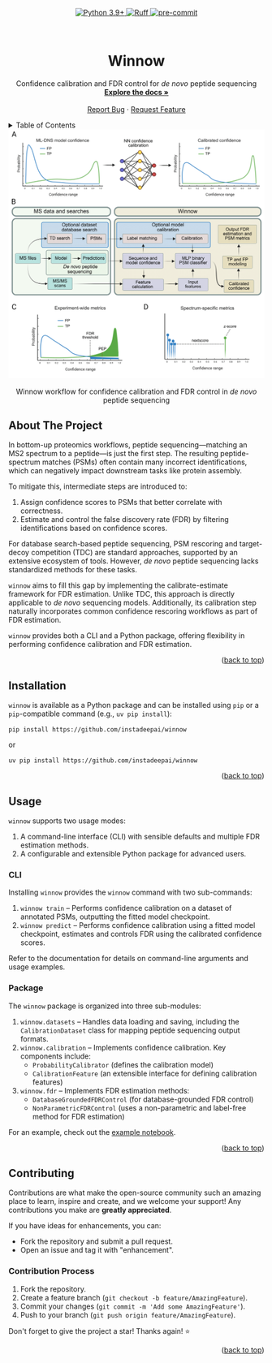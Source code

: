 <a id="readme-top"></a>

<p align="center">
    <a href="https://www.python.org/downloads/release/python-390/">
        <img
            src="https://img.shields.io/badge/python-3.9+-blue.svg"
            alt="Python 3.9+"
            style="max-width:100%;"
        >
    </a>
    <a href="https://docs.astral.sh/ruff">
        <img
            src="https://img.shields.io/endpoint?url=https://raw.githubusercontent.com/astral-sh/ruff/main/assets/badge/v2.json"
            alt="Ruff"
            style="max-width:100%;"
        >
    </a>
    <a href="https://github.com/pre-commit/pre-commit">
        <img
            src="https://img.shields.io/badge/pre--commit-enabled-brightgreen?logo=pre-commit"
            alt="pre-commit"
            style="max-width:100%;"
        >
    </a>
</p>

<!-- PROJECT LOGO -->
<br />
<div align="center">
<h1 align="center">Winnow</h1>

  <p align="center">
    Confidence calibration and FDR control for <i>de novo</i> peptide sequencing
    <br />
    <a href="https://instadeepai.github.io/winnow/"><strong>Explore the docs »</strong></a>
    <br />
    <br />
    <a href="https://github.com/instadeepai/winnow/issues/new?labels=bug&template=bug_report.md">Report Bug</a>
    &middot;
    <a href="https://github.com/instadeepai/winnow/issues/new?labels=enhancement&template=feature_request.md">Request Feature</a>
  </p>
</div>



<!-- TABLE OF CONTENTS -->
<details>
  <summary>Table of Contents</summary>
  <ol>
    <li>
      <a href="#about-the-project">About The Project</a>
    </li>
    <li>
      <a href="#installation">Installation</a>
    </li>
    <li><a href="#usage">Usage</a>
      <ul>
        <li><a href="#CLI">CLI</a></li>
        <li><a href="#Package">Package</a></li>
      </ul>
    </li>
    <li><a href="#contributing">Contributing</a></li>
  </ol>
</details>

<!-- WORKFLOW DIAGRAM -->
<div align="center">
  <img src="https://raw.githubusercontent.com/instadeepai/winnow/main/docs/assets/winnow_workflow.png" alt="Winnow Workflow" style="max-width:100%;">
  <p>Winnow workflow for confidence calibration and FDR control in <em>de novo</em> peptide sequencing</p>
</div>

<!-- ABOUT THE PROJECT -->
## About The Project

<!-- [![Product Name Screen Shot][product-screenshot]](https://example.com) -->
In bottom-up proteomics workflows, peptide sequencing—matching an MS2 spectrum to a peptide—is just the first step. The resulting peptide-spectrum matches (PSMs) often contain many incorrect identifications, which can negatively impact downstream tasks like protein assembly.

To mitigate this, intermediate steps are introduced to:

1. Assign confidence scores to PSMs that better correlate with correctness.
2. Estimate and control the false discovery rate (FDR) by filtering identifications based on confidence scores.

For database search-based peptide sequencing, PSM rescoring and target-decoy competition (TDC) are standard approaches, supported by an extensive ecosystem of tools. However, *de novo* peptide sequencing lacks standardized methods for these tasks.

`winnow` aims to fill this gap by implementing the calibrate-estimate framework for FDR estimation. Unlike TDC, this approach is directly applicable to *de novo* sequencing models. Additionally, its calibration step naturally incorporates common confidence rescoring workflows as part of FDR estimation.

`winnow` provides both a CLI and a Python package, offering flexibility in performing confidence calibration and FDR estimation.

<p align="right">(<a href="#readme-top">back to top</a>)</p>


<!-- GETTING STARTED -->
## Installation

`winnow` is available as a Python package and can be installed using `pip` or a `pip`-compatible command (e.g., `uv pip install`):
```
pip install https://github.com/instadeepai/winnow
```
or
```
uv pip install https://github.com/instadeepai/winnow
```
<p align="right">(<a href="#readme-top">back to top</a>)</p>



<!-- USAGE EXAMPLES -->
## Usage

`winnow` supports two usage modes:

1. A command-line interface (CLI) with sensible defaults and multiple FDR estimation methods.
2. A configurable and extensible Python package for advanced users.

### CLI

Installing `winnow` provides the `winnow` command with two sub-commands:

1. `winnow train` – Performs confidence calibration on a dataset of annotated PSMs, outputting the fitted model checkpoint.
2. `winnow predict` – Performs confidence calibration using a fitted model checkpoint, estimates and controls FDR using the calibrated confidence scores.

Refer to the documentation for details on command-line arguments and usage examples.

### Package

The `winnow` package is organized into three sub-modules:

1. `winnow.datasets` – Handles data loading and saving, including the `CalibrationDataset` class for mapping peptide sequencing output formats.
2. `winnow.calibration` – Implements confidence calibration. Key components include:
    - `ProbabilityCalibrator` (defines the calibration model)
    - `CalibrationFeature` (an extensible interface for defining calibration features)
3. `winnow.fdr` – Implements FDR estimation methods:
    - `DatabaseGroundedFDRControl` (for database-grounded FDR control)
    - `NonParametricFDRControl` (uses a non-parametric and label-free method for FDR estimation)

For an example, check out the [example notebook](https://github.com/instadeepai/winnow/blob/main/examples/getting_started_with_winnow.ipynb).

<p align="right">(<a href="#readme-top">back to top</a>)</p>

<!-- CONTRIBUTING -->
## Contributing

Contributions are what make the open-source community such an amazing place to learn, inspire and create, and we welcome your support! Any contributions you make are **greatly appreciated**.

If you have ideas for enhancements, you can:
- Fork the repository and submit a pull request.
- Open an issue and tag it with "enhancement".

### Contribution Process

1. Fork the repository.
2. Create a feature branch (`git checkout -b feature/AmazingFeature`).
3. Commit your changes (`git commit -m 'Add some AmazingFeature'`).
4. Push to your branch (`git push origin feature/AmazingFeature`).

Don't forget to give the project a star! Thanks again! :star:

<p align="right">(<a href="#readme-top">back to top</a>)</p>
